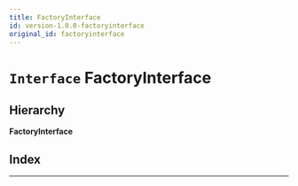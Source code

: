 ```yaml
---
title: FactoryInterface
id: version-1.0.0-factoryinterface
original_id: factoryinterface
---
```


# `Interface` FactoryInterface

## Hierarchy

**FactoryInterface**

## Index

---

